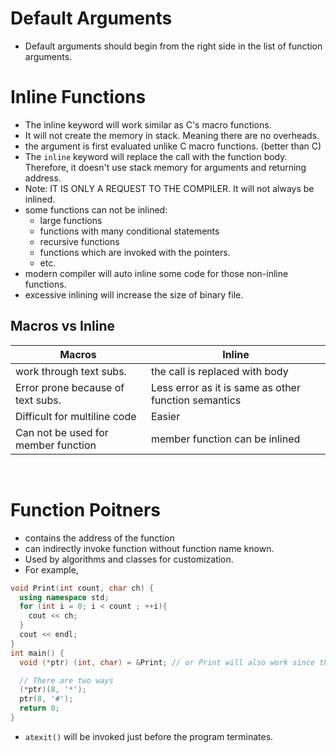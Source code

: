# Default Arguments

- Default arguments should begin from the right side in the list of function arguments.

# Inline Functions
- The inline keyword will work similar as C's macro functions.
- It will not create the memory in stack. Meaning there are no overheads.
- the argument is first evaluated unlike C macro functions. (better than C)
- The `inline` keyword will replace the call with the function body. Therefore, it doesn't use stack memory for arguments and returning address.
- Note: IT IS ONLY A REQUEST TO THE COMPILER. It will not always be inlined.
- some functions can not be inlined:
  - large functions
  - functions with many conditional statements
  - recursive functions
  - functions which are invoked with the pointers.
  - etc.
- modern compiler will auto inline some code for those non-inline functions.
- excessive inlining will increase the size of binary file.

## Macros vs Inline
| Macros | Inline |
| ------ | ------ |
| work through text subs. | the call is replaced with body |
| Error prone because of text subs. | Less error as it is same as other function semantics |
| Difficult for multiline code | Easier |
| Can not be used for member function | member function can be inlined |

<br />

# Function Poitners
- contains the address of the function
- can indirectly invoke function without function name known.
- Used by algorithms and classes for customization.
- For example,
```cpp
void Print(int count, char ch) {
  using namespace std;
  for (int i = 0; i < count ; ++i){
    cout << ch;
  }
  cout << endl;
}
int main() {
  void (*ptr) (int, char) = &Print; // or Print will also work since the name of the function itself is the address.

  // There are two ways
  (*ptr)(8, '*');
  ptr(8, '#');
  return 0;
}
```
- `atexit()` will be invoked just before the program terminates.